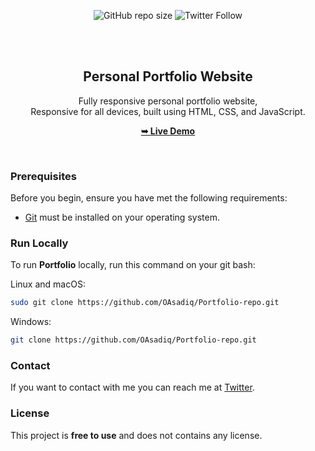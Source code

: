 <div align="center">
  
  ![GitHub repo size](https://img.shields.io/github/repo-size/oasadiq/portfolio-repo)
  ![Twitter Follow](https://twitter.com/justsoftech)

  <br />
  <br />

  <h2 align="center">Personal Portfolio Website</h2>

  Fully responsive personal portfolio website, <br />Responsive for all devices, built using HTML, CSS, and JavaScript.

  <a href="https://portfolio-sadiq.vercel.app/"><strong>➥ Live Demo</strong></a>

</div>

<br />

### Prerequisites

Before you begin, ensure you have met the following requirements:

* [Git](https://git-scm.com/downloads "Download Git") must be installed on your operating system.

### Run Locally

To run **Portfolio** locally, run this command on your git bash:

Linux and macOS:

```bash
sudo git clone https://github.com/OAsadiq/Portfolio-repo.git
```

Windows:

```bash
git clone https://github.com/OAsadiq/Portfolio-repo.git
```

### Contact

If you want to contact with me you can reach me at [Twitter](https://twitter.com/justsoftech).

### License

This project is **free to use** and does not contains any license.
